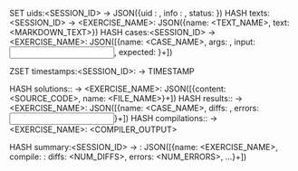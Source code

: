  SET	uids:<SESSION_ID> -> JSON({uid : <UID>, info : <INFO>, status: <STATUS>})
HASH	texts:<SESSION_ID> -> <EXERCISE_NAME>: JSON({name: <TEXT_NAME>, text: <MARKDOWN_TEXT>})
HASH	cases:<SESSION_ID> -> <EXERCISE_NAME>: JSON([{name: <CASE_NAME>, args: <ARGS>, input: <INPUT>, expected: <EXPECTED>}+])

ZSET	timestamps:<SESSION_ID>:<UID> -> TIMESTAMP

HASH	solutions:<UID>:<TIMESTAMP> -> <EXERCISE_NAME>: JSON([{content: <SOURCE_CODE>, name: <FILE_NAME>}+])
HASH	results:<UID>:<TIMESTAMP> -> <EXERCISE_NAME>: JSON([{name: <CASE_NAME>, diffs: <ARGS>, errors: <INPUT>}+])
HASH	compilations:<UID>:<TIMESTAMP> -> <EXERCISE_NAME>: <COMPILER_OUTPUT>

HASH	summary:<SESSION_ID> -> <UID>: JSON([{name: <EXERCISE_NAME>, compile: <BOOLEAN>: diffs: <NUM_DIFFS>, errors: <NUM_ERRORS>, …}+])
